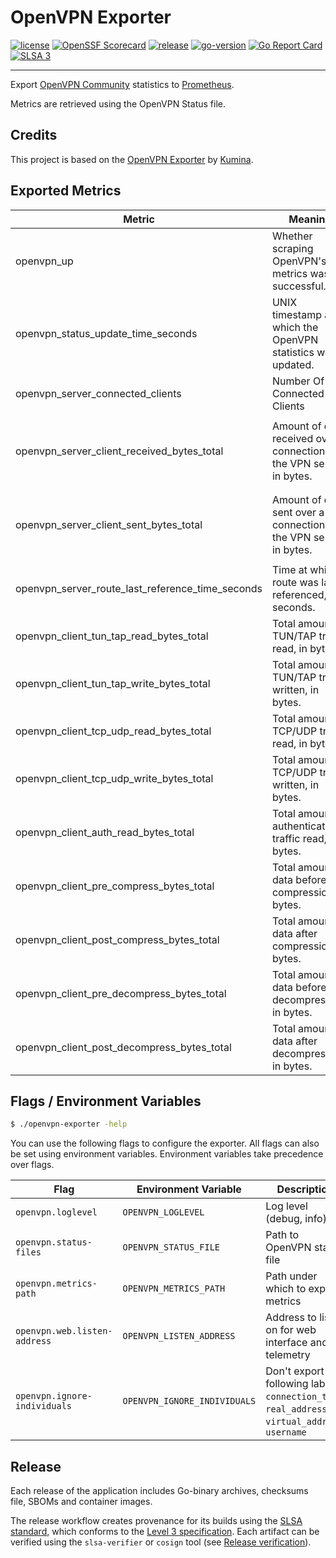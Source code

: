 # OpenVPN Exporter

[![license](https://img.shields.io/github/license/natrontech/openvpn-exporter)](https://github.com/natrontech/openvpn-exporter/blob/main/LICENSE)
[![OpenSSF Scorecard](https://api.securityscorecards.dev/projects/github.com/natrontech/openvpn-exporter/badge)](https://securityscorecards.dev/viewer/?uri=github.com/natrontech/openvpn-exporter)
[![release](https://img.shields.io/github/v/release/natrontech/openvpn-exporter)](https://github.com/natrontech/openvpn-exporter/releases)
[![go-version](https://img.shields.io/github/go-mod/go-version/natrontech/openvpn-exporter)](https://github.com/natrontech/openvpn-exporter/blob/main/go.mod)
[![Go Report Card](https://goreportcard.com/badge/github.com/natrontech/openvpn-exporter)](https://goreportcard.com/report/github.com/natrontech/openvpn-exporter)
[![SLSA 3](https://slsa.dev/images/gh-badge-level3.svg)](https://slsa.dev)

---

Export [OpenVPN Community](https://openvpn.net/community-downloads/) statistics to [Prometheus](https://prometheus.io/).

Metrics are retrieved using the OpenVPN Status file.

## Credits

This project is based on the [OpenVPN Exporter](https://github.com/kumina/openvpn_exporter) by [Kumina](https://www.kumina.nl/).

## Exported Metrics

| Metric                                           | Meaning                                                                | Labels                                                                                        |
| ------------------------------------------------ | ---------------------------------------------------------------------- | --------------------------------------------------------------------------------------------- |
| openvpn_up                                       | Whether scraping OpenVPN's metrics was successful.                     | `status_path`                                                                                 |
| openvpn_status_update_time_seconds               | UNIX timestamp at which the OpenVPN statistics were updated.           | `status_path`                                                                                 |
| openvpn_server_connected_clients                 | Number Of Connected Clients                                            | `status_path`                                                                                 |
| openvpn_server_client_received_bytes_total       | Amount of data received over a connection on the VPN server, in bytes. | `status_path`, `common_name`, `connection_time` `real_address`, `virtual_address`, `username` |
| openvpn_server_client_sent_bytes_total           | Amount of data sent over a connection on the VPN server, in bytes.     | `status_path`, `common_name`, `connection_time` `real_address`, `virtual_address`, `username` |
| openvpn_server_route_last_reference_time_seconds | Time at which a route was last referenced, in seconds.                 | `status_path`, `common_name`, `real_address` `virtual_address`                                |
| openvpn_client_tun_tap_read_bytes_total          | Total amount of TUN/TAP traffic read, in bytes.                        | `status_path`                                                                                 |
| openvpn_client_tun_tap_write_bytes_total         | Total amount of TUN/TAP traffic written, in bytes.                     | `status_path`                                                                                 |
| openvpn_client_tcp_udp_read_bytes_total          | Total amount of TCP/UDP traffic read, in bytes.                        | `status_path`                                                                                 |
| openvpn_client_tcp_udp_write_bytes_total         | Total amount of TCP/UDP traffic written, in bytes.                     | `status_path`                                                                                 |
| openvpn_client_auth_read_bytes_total             | Total amount of authentication traffic read, in bytes.                 | `status_path`                                                                                 |
| openvpn_client_pre_compress_bytes_total          | Total amount of data before compression, in bytes.                     | `status_path`                                                                                 |
| openvpn_client_post_compress_bytes_total         | Total amount of data after compression, in bytes.                      | `status_path`                                                                                 |
| openvpn_client_pre_decompress_bytes_total        | Total amount of data before decompression, in bytes.                   | `status_path`                                                                                 |
| openvpn_client_post_decompress_bytes_total       | Total amount of data after decompression, in bytes.                    | `status_path`                                                                                 |

## Flags / Environment Variables

```bash
$ ./openvpn-exporter -help
```

You can use the following flags to configure the exporter. All flags can also be set using environment variables. Environment variables take precedence over flags.

| Flag                         | Environment Variable         | Description                                                                                     | Default                       |
| ---------------------------- | ---------------------------- | ----------------------------------------------------------------------------------------------- | ----------------------------- |
| `openvpn.loglevel`           | `OPENVPN_LOGLEVEL`           | Log level (debug, info)                                                                         | `info`                        |
| `openvpn.status-files`       | `OPENVPN_STATUS_FILE`        | Path to OpenVPN status file                                                                     | `/var/log/openvpn-status.log` |
| `openvpn.metrics-path`       | `OPENVPN_METRICS_PATH`       | Path under which to expose metrics                                                              | `/metrics`                    |
| `openvpn.web.listen-address` | `OPENVPN_LISTEN_ADDRESS`     | Address to listen on for web interface and telemetry                                            | `:9176`                       |
| `openvpn.ignore-individuals` | `OPENVPN_IGNORE_INDIVIDUALS` | Don't export following labels: `connection_time`, `real_address`, `virtual_address`, `username` | `false`                       |

## Release

Each release of the application includes Go-binary archives, checksums file, SBOMs and container images. 

The release workflow creates provenance for its builds using the [SLSA standard](https://slsa.dev), which conforms to the [Level 3 specification](https://slsa.dev/spec/v1.0/levels#build-l3). Each artifact can be verified using the `slsa-verifier` or `cosign` tool (see [Release verification](SECURITY.md#release-verification)).

